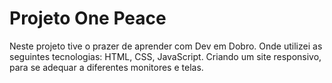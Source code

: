 <h1> Projeto One Peace</h1>
<p>Neste projeto tive o prazer de aprender com Dev em Dobro. Onde utilizei as seguintes tecnologias: HTML, CSS, JavaScript. Criando um site responsivo, para se adequar a diferentes monitores e telas.</p>
